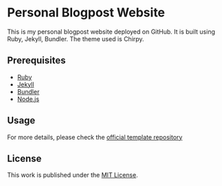 # Personal Blogpost Website

This is my personal blogpost website deployed on GitHub. It is built using Ruby, Jekyll, Bundler. The theme used is Chirpy.

## Prerequisites

- [Ruby](https://www.ruby-lang.org/en/documentation/installation/)
- [Jekyll](https://jekyllrb.com/docs/installation/)
- [Bundler](https://bundler.io/)
- [Node.js](https://nodejs.org/)

## Usage

For more details, please check the [official template repository](https://github.com/cotes2020/chirpy-starter)

## License

This work is published under the [MIT License](LICENSE).